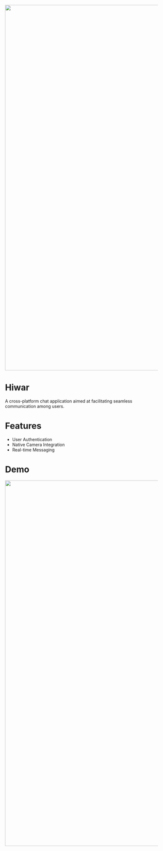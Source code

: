 <p align="center">
    <img width="1200" src="https://github.com/RyamAlmalki/chat_app/blob/master/Hiwar_banner.png?raw=true" alt="Material Bread logo">
</p>


<h1 align="left">Hiwar</h1>
<p>A cross-platform chat application aimed at facilitating seamless communication among users.</p>

<h1 align="left">Features</h1>
<ul>
  <li>User Authentication</li>
  <li>Native Camera Integration</li>
  <li>Real-time Messaging</li>
</ul>
<h1 align="left">Demo</h1>
<p align="center">
    <img width="1200" src="https://github.com/RyamAlmalki/chat_app/blob/master/hiwar_demo.png?raw=true" alt="Material Bread logo">
</p>

